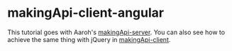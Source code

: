 # makingApi-client-angular
This tutorial goes with Aaroh's [makingApi-server](https://github.com/aarohmankad/makingApi-server). You can also see how to achieve the same thing with jQuery in [makingApi-client](https://github.com/aarohmankad/makingApi-client).
